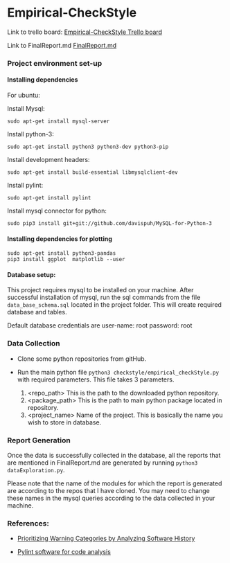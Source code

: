 Empirical-CheckStyle
====================

Link to trello board:
[Empirical-CheckStyle Trello board](https://trello.com/b/QlvMd8iU/empirical-checkstyle)

Link to FinalReport.md
[FinalReport.md](https://github.ncsu.edu/CSC510-Fall2014/Empirical-CheckStyle/blob/master/reports/FinalReport.md)


### Project environment set-up

#### Installing dependencies

For ubuntu:

Install Mysql: 

`sudo apt-get install mysql-server`

Install python-3: 

`sudo apt-get install python3 python3-dev python3-pip`

Install development headers: 

`sudo apt-get install build-essential libmysqlclient-dev`

Install pylint:

`sudo apt-get install pylint`

Install mysql connector for python: 

`sudo pip3 install git+git://github.com/davispuh/MySQL-for-Python-3`

#### Installing dependencies for plotting

```
sudo apt-get install python3-pandas 
pip3 install ggplot  matplotlib --user
```


#### Database setup:

This project requires mysql to be installed on your machine. After successful installation of mysql, run the sql commands from the file `data_base_schema.sql` located in the project folder. This will create required database and tables. 

Default database credentials are 
user-name: root
password: root


### Data Collection

+ Clone some python repositories from gitHub.

+ Run the main python file `python3 checkstyle/empirical_checkStyle.py` with required parameters. This file takes 3 parameters.
    1. <repo_path> This is the path to the downloaded python repository. 
    2. <package_path> This is the path to main python package located in repository.
    3. <project_name> Name of the project. This is basically the name you wish to store in database.

### Report Generation

Once the data is successfully collected in the database, all the reports that are mentioned in FinalReport.md are generated by running `python3 dataExploration.py`. 

Please note that the name of the modules for which the report is generated are according to the repos that I have cloned. You may need to change these names in the mysql queries according to the data collected in your machine.



### References:

* [Prioritizing Warning Categories by Analyzing Software History](https://github.ncsu.edu/CSC510-Fall2014/Empirical-CheckStyle/blob/master/papers/Warnings.pdf?raw=true)

* [Pylint software for code analysis](http://www.pylint.org/)
